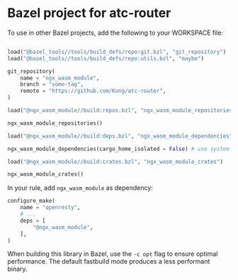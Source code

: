 # Bazel project for atc-router


To use in other Bazel projects, add the following to your WORKSPACE file:

```python

load("@bazel_tools//tools/build_defs/repo:git.bzl", "git_repository")
load("@bazel_tools//tools/build_defs/repo:utils.bzl", "maybe")

git_repository(
    name = "ngx_wasm_module",
    branch = "some-tag",
    remote = "https://github.com/Kong/atc-router",
)

load("@ngx_wasm_module//build:repos.bzl", "ngx_wasm_module_repositories")

ngx_wasm_module_repositories()

load("@ngx_wasm_module//build:deps.bzl", "ngx_wasm_module_dependencies")

ngx_wasm_module_dependencies(cargo_home_isolated = False) # use system `$CARGO_HOME` to speed up builds

load("@ngx_wasm_module//build:crates.bzl", "ngx_wasm_module_crates")

ngx_wasm_module_crates()


```

In your rule, add `ngx_wasm_module` as dependency:

```python
configure_make(
    name = "openresty",
    # ...
    deps = [
        "@ngx_wasm_module",
    ],
)
```

When building this library in Bazel, use the `-c opt` flag to ensure optimal performance. The default fastbuild mode produces a less performant binary.
